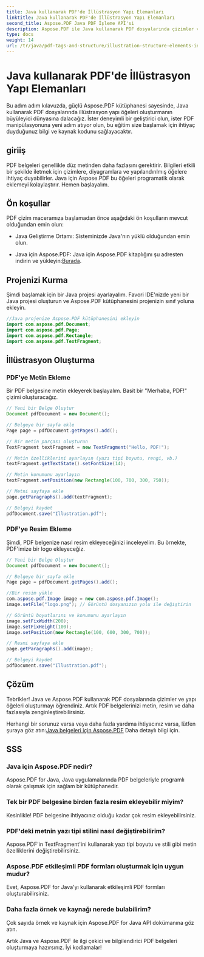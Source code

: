 ```yaml
---
title: Java kullanarak PDF'de İllüstrasyon Yapı Elemanları
linktitle: Java kullanarak PDF'de İllüstrasyon Yapı Elemanları
second_title: Aspose.PDF Java PDF İşleme API'si
description: Aspose.PDF ile Java kullanarak PDF dosyalarında çizimler ve yapı öğelerinin nasıl oluşturulacağını öğrenin.
type: docs
weight: 14
url: /tr/java/pdf-tags-and-structure/illustration-structure-elements-in-pdf-using-java/
---
```


# Java kullanarak PDF'de İllüstrasyon Yapı Elemanları

Bu adım adım kılavuzda, güçlü Aspose.PDF kütüphanesi sayesinde, Java kullanarak PDF dosyalarında illüstrasyon yapı öğeleri oluşturmanın büyüleyici dünyasına dalacağız. İster deneyimli bir geliştirici olun, ister PDF manipülasyonuna yeni adım atıyor olun, bu eğitim size başlamak için ihtiyaç duyduğunuz bilgi ve kaynak kodunu sağlayacaktır.

## giriiş

PDF belgeleri genellikle düz metinden daha fazlasını gerektirir. Bilgileri etkili bir şekilde iletmek için çizimlere, diyagramlara ve yapılandırılmış öğelere ihtiyaç duyabilirler. Java için Aspose.PDF bu öğeleri programatik olarak eklemeyi kolaylaştırır. Hemen başlayalım.

## Ön koşullar

PDF çizim maceramıza başlamadan önce aşağıdaki ön koşulların mevcut olduğundan emin olun:

- Java Geliştirme Ortamı: Sisteminizde Java'nın yüklü olduğundan emin olun.

-  Java için Aspose.PDF: Java için Aspose.PDF kitaplığını şu adresten indirin ve yükleyin:[Burada](https://releases.aspose.com/pdf/java/).

## Projenizi Kurma

Şimdi başlamak için bir Java projesi ayarlayalım. Favori IDE'nizde yeni bir Java projesi oluşturun ve Aspose.PDF kütüphanesini projenizin sınıf yoluna ekleyin.

```java
//Java projenize Aspose.PDF kütüphanesini ekleyin
import com.aspose.pdf.Document;
import com.aspose.pdf.Page;
import com.aspose.pdf.Rectangle;
import com.aspose.pdf.TextFragment;
```

## İllüstrasyon Oluşturma

### PDF'ye Metin Ekleme

Bir PDF belgesine metin ekleyerek başlayalım. Basit bir "Merhaba, PDF!" çizimi oluşturacağız.

```java
// Yeni bir Belge Oluştur
Document pdfDocument = new Document();

// Belgeye bir sayfa ekle
Page page = pdfDocument.getPages().add();

// Bir metin parçası oluşturun
TextFragment textFragment = new TextFragment("Hello, PDF!");

// Metin özelliklerini ayarlayın (yazı tipi boyutu, rengi, vb.)
textFragment.getTextState().setFontSize(14);

// Metin konumunu ayarlayın
textFragment.setPosition(new Rectangle(100, 700, 300, 750));

// Metni sayfaya ekle
page.getParagraphs().add(textFragment);

// Belgeyi kaydet
pdfDocument.save("Illustration.pdf");
```

### PDF'ye Resim Ekleme

Şimdi, PDF belgenize nasıl resim ekleyeceğinizi inceleyelim. Bu örnekte, PDF'imize bir logo ekleyeceğiz.

```java
// Yeni bir Belge Oluştur
Document pdfDocument = new Document();

// Belgeye bir sayfa ekle
Page page = pdfDocument.getPages().add();

//Bir resim yükle
com.aspose.pdf.Image image = new com.aspose.pdf.Image();
image.setFile("logo.png"); // Görüntü dosyanızın yolu ile değiştirin

// Görüntü boyutlarını ve konumunu ayarlayın
image.setFixWidth(200);
image.setFixHeight(100);
image.setPosition(new Rectangle(100, 600, 300, 700));

// Resmi sayfaya ekle
page.getParagraphs().add(image);

// Belgeyi kaydet
pdfDocument.save("Illustration.pdf");
```

## Çözüm

Tebrikler! Java ve Aspose.PDF kullanarak PDF dosyalarında çizimler ve yapı öğeleri oluşturmayı öğrendiniz. Artık PDF belgelerinizi metin, resim ve daha fazlasıyla zenginleştirebilirsiniz.

 Herhangi bir sorunuz varsa veya daha fazla yardıma ihtiyacınız varsa, lütfen şuraya göz atın:[Java belgeleri için Aspose.PDF](https://reference.aspose.com/pdf/java/) Daha detaylı bilgi için.

## SSS

### Java için Aspose.PDF nedir?
   Aspose.PDF for Java, Java uygulamalarında PDF belgeleriyle programlı olarak çalışmak için sağlam bir kütüphanedir.

### Tek bir PDF belgesine birden fazla resim ekleyebilir miyim?
   Kesinlikle! PDF belgesine ihtiyacınız olduğu kadar çok resim ekleyebilirsiniz.

### PDF'deki metnin yazı tipi stilini nasıl değiştirebilirim?
   Aspose.PDF'in TextFragment'ini kullanarak yazı tipi boyutu ve stili gibi metin özelliklerini değiştirebilirsiniz.

### Aspose.PDF etkileşimli PDF formları oluşturmak için uygun mudur?
   Evet, Aspose.PDF for Java'yı kullanarak etkileşimli PDF formları oluşturabilirsiniz.

### Daha fazla örnek ve kaynağı nerede bulabilirim?
   Çok sayıda örnek ve kaynak için Aspose.PDF for Java API dokümanına göz atın.
   
Artık Java ve Aspose.PDF ile ilgi çekici ve bilgilendirici PDF belgeleri oluşturmaya hazırsınız. İyi kodlamalar!